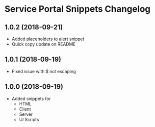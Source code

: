 # Service Portal Snippets Changelog

<a name="1.0.2"></a>

## 1.0.2 (2018-09-21)

- Added placeholders to alert snippet
- Quick copy update on README

<a name="1.0.1"></a>

## 1.0.1 (2018-09-19)

- Fixed issue with $ not escaping

<a name="1.0.0"></a>

## 1.0.0 (2018-09-19)

- Added snippets for
  - HTML
  - Client
  - Server
  - UI Scripts